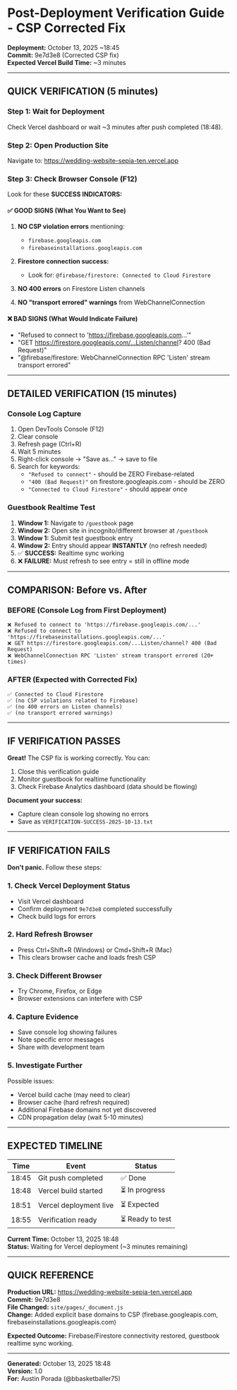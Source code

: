 # Post-Deployment Verification Guide - CSP Corrected Fix

**Deployment:** October 13, 2025 ~18:45  
**Commit:** 9e7d3e8 (Corrected CSP fix)  
**Expected Vercel Build Time:** ~3 minutes

---

## QUICK VERIFICATION (5 minutes)

### Step 1: Wait for Deployment

Check Vercel dashboard or wait ~3 minutes after push completed (18:48).

### Step 2: Open Production Site

Navigate to: <https://wedding-website-sepia-ten.vercel.app>

### Step 3: Check Browser Console (F12)

Look for these **SUCCESS INDICATORS:**

#### ✅ GOOD SIGNS (What You Want to See)

1. **NO CSP violation errors** mentioning:
   - `firebase.googleapis.com`
   - `firebaseinstallations.googleapis.com`

2. **Firestore connection success:**
   - Look for: `@firebase/firestore: Connected to Cloud Firestore`

3. **NO 400 errors** on Firestore Listen channels

4. **NO "transport errored" warnings** from WebChannelConnection

#### ❌ BAD SIGNS (What Would Indicate Failure)

- "Refused to connect to '<https://firebase.googleapis.com>...'"
- "GET <https://firestore.googleapis.com/...Listen/channel>? 400 (Bad Request)"
- "@firebase/firestore: WebChannelConnection RPC 'Listen' stream transport errored"

---

## DETAILED VERIFICATION (15 minutes)

### Console Log Capture

1. Open DevTools Console (F12)
2. Clear console
3. Refresh page (Ctrl+R)
4. Wait 5 minutes
5. Right-click console → "Save as..." → save to file
6. Search for keywords:
   - `"Refused to connect"` - should be ZERO Firebase-related
   - `"400 (Bad Request)"` on firestore.googleapis.com - should be ZERO
   - `"Connected to Cloud Firestore"` - should appear once

### Guestbook Realtime Test

1. **Window 1:** Navigate to `/guestbook` page
2. **Window 2:** Open site in incognito/different browser at `/guestbook`
3. **Window 1:** Submit test guestbook entry
4. **Window 2:** Entry should appear **INSTANTLY** (no refresh needed)
5. ✅ **SUCCESS:** Realtime sync working
6. ❌ **FAILURE:** Must refresh to see entry = still in offline mode

---

## COMPARISON: Before vs. After

### BEFORE (Console Log from First Deployment)

```text
❌ Refused to connect to 'https://firebase.googleapis.com/...'
❌ Refused to connect to 'https://firebaseinstallations.googleapis.com/...'
❌ GET https://firestore.googleapis.com/...Listen/channel? 400 (Bad Request)
❌ WebChannelConnection RPC 'Listen' stream transport errored (20+ times)
```

### AFTER (Expected with Corrected Fix)

```text
✅ Connected to Cloud Firestore
✅ (no CSP violations related to Firebase)
✅ (no 400 errors on Listen channels)
✅ (no transport errored warnings)
```

---

## IF VERIFICATION PASSES

**Great!** The CSP fix is working correctly. You can:

1. Close this verification guide
2. Monitor guestbook for realtime functionality
3. Check Firebase Analytics dashboard (data should be flowing)

**Document your success:**

- Capture clean console log showing no errors
- Save as `VERIFICATION-SUCCESS-2025-10-13.txt`

---

## IF VERIFICATION FAILS

**Don't panic.** Follow these steps:

### 1. Check Vercel Deployment Status

- Visit Vercel dashboard
- Confirm deployment `9e7d3e8` completed successfully
- Check build logs for errors

### 2. Hard Refresh Browser

- Press Ctrl+Shift+R (Windows) or Cmd+Shift+R (Mac)
- This clears browser cache and loads fresh CSP

### 3. Check Different Browser

- Try Chrome, Firefox, or Edge
- Browser extensions can interfere with CSP

### 4. Capture Evidence

- Save console log showing failures
- Note specific error messages
- Share with development team

### 5. Investigate Further

Possible issues:

- Vercel build cache (may need to clear)
- Browser cache (hard refresh required)
- Additional Firebase domains not yet discovered
- CDN propagation delay (wait 5-10 minutes)

---

## EXPECTED TIMELINE

| Time | Event | Status |
|------|-------|--------|
| 18:45 | Git push completed | ✅ Done |
| 18:48 | Vercel build started | ⏳ In progress |
| 18:51 | Vercel deployment live | ⏳ Expected |
| 18:55 | Verification ready | ⏳ Ready to test |

**Current Time:** October 13, 2025 18:48  
**Status:** Waiting for Vercel deployment (~3 minutes remaining)

---

## QUICK REFERENCE

**Production URL:** <https://wedding-website-sepia-ten.vercel.app>  
**Commit:** 9e7d3e8  
**File Changed:** `site/pages/_document.js`  
**Change:** Added explicit base domains to CSP (firebase.googleapis.com, firebaseinstallations.googleapis.com)

**Expected Outcome:** Firebase/Firestore connectivity restored, guestbook realtime sync working.

---

**Generated:** October 13, 2025 18:48  
**Version:** 1.0  
**For:** Austin Porada (@bbasketballer75)
